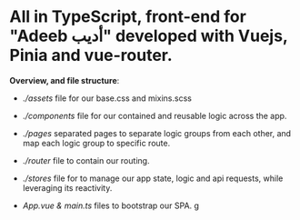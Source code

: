 # All in TypeScript, front-end for "Adeeb أديب" developed with Vuejs, Pinia and vue-router.

**Overview, and file structure**:

- _./assets_ file for our base.css and mixins.scss

- _./components_ file for our contained and reusable logic across the app.

- _./pages_ separated pages to separate logic groups from each other, and map
  each logic group to specific route.

- _./router_ file to contain our routing.

- _./stores_ file for to manage our app state, logic and api requests, while
  leveraging its reactivity.

- _App.vue & main.ts_ files to bootstrap our SPA. g
